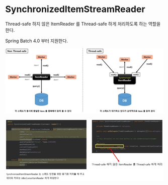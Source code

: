 # SynchronizedItemStreamReader

Thread-safe 하지 않은 ItemReader 를 Thread-safe 하게 처리하도록 하는 역할을 한다.

Spring Batch 4.0 부터 지원한다.

![sisr](./imgs/synchronizeditemstreamreader.jpg)

![sisrc](./imgs/sisrc.jpg)